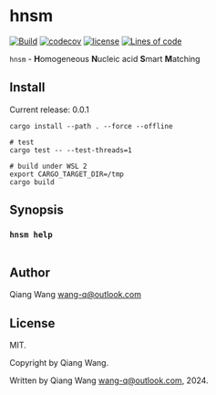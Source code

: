 # hnsm

[![Build](https://github.com/wang-q/hnsm/actions/workflows/build.yml/badge.svg)](https://github.com/wang-q/hnsm/actions)
[![codecov](https://codecov.io/gh/wang-q/hnsm/branch/main/graph/badge.svg?token=LtxYK5Fff0)](https://codecov.io/gh/wang-q/hnsm)
[![license](https://img.shields.io/github/license/wang-q/hnsm)](https://github.com//wang-q/hnsm)
[![Lines of code](https://tokei.rs/b1/github/wang-q/hnsm?category=code)](https://github.com//wang-q/hnsm)

`hnsm` - **H**omogeneous **N**ucleic acid **S**mart **M**atching

## Install

Current release: 0.0.1

```shell
cargo install --path . --force --offline

# test
cargo test -- --test-threads=1

# build under WSL 2
export CARGO_TARGET_DIR=/tmp
cargo build

```

## Synopsis

### `hnsm help`

```text

```

## Author

Qiang Wang <wang-q@outlook.com>

## License

MIT.

Copyright by Qiang Wang.

Written by Qiang Wang <wang-q@outlook.com>, 2024.
